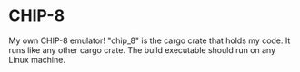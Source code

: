 # CHIP-8
My own CHIP-8 emulator!
"chip_8" is the cargo crate that holds my code.
It runs like any other cargo crate.
The build executable should run on any Linux machine.

